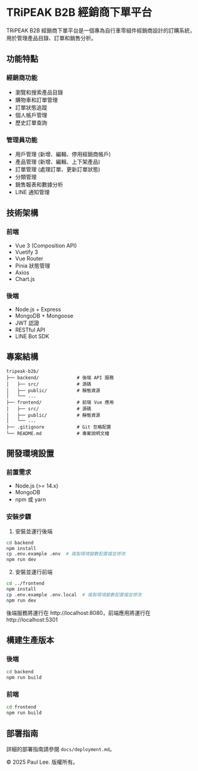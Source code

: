 # TRiPEAK B2B 經銷商下單平台

TRiPEAK B2B 經銷商下單平台是一個專為自行車零組件經銷商設計的訂購系統，用於管理產品目錄、訂單和銷售分析。

## 功能特點

### 經銷商功能
- 瀏覽和搜索產品目錄
- 購物車和訂單管理
- 訂單狀態追蹤
- 個人帳戶管理
- 歷史訂單查詢

### 管理員功能
- 用戶管理 (新增、編輯、停用經銷商帳戶)
- 產品管理 (新增、編輯、上下架產品)
- 訂單管理 (處理訂單、更新訂單狀態)
- 分類管理
- 銷售報表和數據分析
- LINE 通知管理

## 技術架構

### 前端
- Vue 3 (Composition API)
- Vuetify 3
- Vue Router
- Pinia 狀態管理
- Axios
- Chart.js

### 後端
- Node.js + Express
- MongoDB + Mongoose
- JWT 認證
- RESTful API
- LINE Bot SDK

## 專案結構

```
tripeak-b2b/
├── backend/              # 後端 API 服務
│   ├── src/              # 源碼
│   ├── public/           # 靜態資源
│   └── ...
├── frontend/             # 前端 Vue 應用
│   ├── src/              # 源碼
│   ├── public/           # 靜態資源
│   └── ...
├── .gitignore            # Git 忽略配置
└── README.md             # 專案說明文檔
```

## 開發環境設置

### 前置需求
- Node.js (>= 14.x)
- MongoDB
- npm 或 yarn

### 安裝步驟

1. 安裝並運行後端

```bash
cd backend
npm install
cp .env.example .env  # 複製環境變數配置檔並修改
npm run dev
```

2. 安裝並運行前端

```bash
cd ../frontend
npm install
cp .env.example .env.local  # 複製環境變數配置檔並修改
npm run dev
```

後端服務將運行在 http://localhost:8080，前端應用將運行在 http://localhost:5301

## 構建生產版本

### 後端

```bash
cd backend
npm run build
```

### 前端

```bash
cd frontend
npm run build
```

## 部署指南

詳細的部署指南請參閱 `docs/deployment.md`。

© 2025 Paul Lee. 版權所有。 